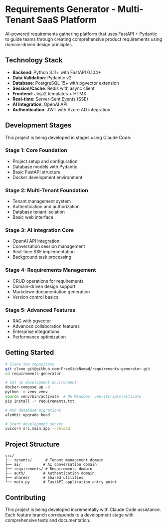 # Requirements Generator - Multi-Tenant SaaS Platform

AI-powered requirements gathering platform that uses FastAPI + Pydantic to guide teams through creating comprehensive product requirements using domain-driven design principles.

## Technology Stack

- **Backend**: Python 3.11+ with FastAPI 0.104+
- **Data Validation**: Pydantic v2
- **Database**: PostgreSQL 15+ with pgvector extension
- **Session/Cache**: Redis with async client
- **Frontend**: Jinja2 templates + HTMX
- **Real-time**: Server-Sent Events (SSE)
- **AI Integration**: OpenAI API
- **Authentication**: JWT with Azure AD integration

## Development Stages

This project is being developed in stages using Claude Code:

### Stage 1: Core Foundation
- Project setup and configuration
- Database models with Pydantic
- Basic FastAPI structure
- Docker development environment

### Stage 2: Multi-Tenant Foundation
- Tenant management system
- Authentication and authorization
- Database tenant isolation
- Basic web interface

### Stage 3: AI Integration Core
- OpenAI API integration
- Conversation session management
- Real-time SSE implementation
- Background task processing

### Stage 4: Requirements Management
- CRUD operations for requirements
- Domain-driven design support
- Markdown documentation generation
- Version control basics

### Stage 5: Advanced Features
- RAG with pgvector
- Advanced collaboration features
- Enterprise integrations
- Performance optimization

## Getting Started

```bash
# Clone the repository
git clone git@github.com:FreeSideNomad/requirements-generator.git
cd requirements-generator

# Set up development environment
docker-compose up -d
python -m venv venv
source venv/bin/activate  # On Windows: venv\Scripts\activate
pip install -r requirements.txt

# Run database migrations
alembic upgrade head

# Start development server
uvicorn src.main:app --reload
```

## Project Structure

```
src/
├── tenants/      # Tenant management domain
├── ai/          # AI conversation domain
├── requirements/ # Requirements domain
├── auth/        # Authentication domain
├── shared/      # Shared utilities
└── main.py      # FastAPI application entry point
```

## Contributing

This project is being developed incrementally with Claude Code assistance. Each feature branch corresponds to a development stage with comprehensive tests and documentation.